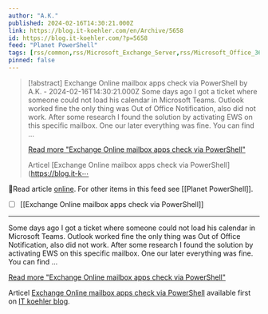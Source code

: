 ```yaml
---
author: "A.K."
published: 2024-02-16T14:30:21.000Z
link: https://blog.it-koehler.com/en/Archive/5658
id: https://blog.it-koehler.com/?p=5658
feed: "Planet PowerShell"
tags: [rss/common,rss/Microsoft_Exchange_Server,rss/Microsoft_Office_365]
pinned: false
---
```

> [!abstract] Exchange Online mailbox apps check via PowerShell by A.K. - 2024-02-16T14:30:21.000Z
> Some days ago I got a ticket where someone could not load his calendar in Microsoft Teams. Outlook worked fine the only thing was Out of Office Notification, also did not work. After some research I found the solution by activating EWS on this specific mailbox. One our later everything was fine. You can find …
> 
> [Read more "Exchange Online mailbox apps check via PowerShell"](https://blog.it-koehler.com/en/Archive/5658)
> 
> Articel [Exchange Online mailbox apps check via PowerShell](https://blog.it-k⋯

🔗Read article [online](https://blog.it-koehler.com/en/Archive/5658). For other items in this feed see [[Planet PowerShell]].

- [ ] [[Exchange Online mailbox apps check via PowerShell]]
- - -
Some days ago I got a ticket where someone could not load his calendar in Microsoft Teams. Outlook worked fine the only thing was Out of Office Notification, also did not work. After some research I found the solution by activating EWS on this specific mailbox. One our later everything was fine. You can find …

[Read more "Exchange Online mailbox apps check via PowerShell"](https://blog.it-koehler.com/en/Archive/5658)

Articel [Exchange Online mailbox apps check via PowerShell](https://blog.it-koehler.com/en/Archive/5658) available first on [IT koehler blog](https://blog.it-koehler.com/en).
